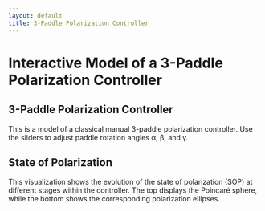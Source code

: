 ```yaml
---
layout: default
title: 3-Paddle Polarization Controller
---
```


<h1>Interactive Model of a 3-Paddle Polarization Controller</h1>
<h2>3-Paddle Polarization Controller</h2>
<p>This is a model of a classical manual 3-paddle polarization controller. Use the sliders to adjust paddle rotation angles α, β, and γ.</p>
<h2>State of Polarization</h2>
<p>This visualization shows the evolution of the state of polarization (SOP) at different stages within the controller. The top displays the Poincaré sphere, while the bottom shows the corresponding polarization ellipses.</p>

<div class="applet" id="controller"></div>
<div class="applet" id="poincare"></div>
<div style="display: flex; gap: 0px; flex-wrap: wrap; justify-content: center;">
    <div id="ellips0"></div>
    <div id="ellips1"></div>
    <div id="ellips2"></div>
    <div id="ellips3"></div>
</div>


<script>  
  var controller = new GGBApplet(createGGBParams("controller", "twr2vny4"), true);
  var poincare = new GGBApplet(createGGBParams("poincare", "rvbafww5",{enableRightClick: true}), true);
  var ellips0 = new GGBApplet(createGGBParams("ellips0", "ar9nzxm3"), true);
  var ellips1 = new GGBApplet(createGGBParams("ellips1", "ar9nzxm3"), true);
  var ellips2 = new GGBApplet(createGGBParams("ellips2", "ar9nzxm3"), true);
  var ellips3 = new GGBApplet(createGGBParams("ellips3", "ar9nzxm3"), true);

  window.onload = function () {
    controller.inject("controller")
    poincare.inject("poincare");
    ellips0.inject("ellips0");
    ellips1.inject("ellips1");
    ellips2.inject("ellips2");
    ellips3.inject("ellips3");
  };

let appletsLoaded = {
  controller: false,
  poincare: false,
  ellips0: false,
  ellips1: false,
  ellips2: false,
  ellips3: false  
};


function setupAll() {	
    setMode(poincare, "full");
    poincare.setValue("phi1", 90)
    poincare.setValue("phi2", 180)
    poincare.setValue("phi3", 90)
    poincare.setColor("P0", 0,0,0)
    ellips0.setColor("ellips", 0, 0, 0)

    const backGround [r,g,b] = hexToRgb("red")
    controller.setBackgroundColor(backGround);
    poincare.setBackgroundColor(backGround);
    ellips0.setBackgroundColor(backGround);
    ellips1.setBackgroundColor(backGround);
    ellips2.setBackgroundColor(backGround);
    ellips3.setBackgroundColor(backGround);

    setColors([
      { applet: controller, name: "paddle1" },
      { applet: controller, name: "th1" },
      { applet: poincare,   name: "P1" },
      { applet: poincare,   name: "P0P1"},
      { applet: poincare,   name: "A11"},
      { applet: poincare,   name: "A12"},
      { applet: ellips1,    name: "ellips"},  
    ], "orange");

    setColors([
      { applet: controller, name: "paddle2" },
      { applet: controller, name: "th2" },
      { applet: poincare,   name: "P2" },
      { applet: poincare,   name: "A21"},
      { applet: poincare,   name: "A22"},        
      { applet: poincare,   name: "P1P2"},
      { applet: ellips2,    name: "ellips"},  
    ], "blue");    

    setColors([
      { applet: controller, name: "paddle3" },
      { applet: controller, name: "th3" },
      { applet: poincare,   name: "P3" },
      { applet: poincare,   name: "P2P3"},
      { applet: poincare,   name: "A31"},
      { applet: poincare,   name: "A32"},        
      { applet: ellips3,    name: "ellips"},  
    ], "orange"); 
	      
    syncValue(controller, "th1", poincare, "th1");
    syncValue(controller, "th2", poincare, "th2");
    syncValue(controller, "th3", poincare, "th3");
    controller.registerObjectUpdateListener("th1", () => syncValue(controller, "th1", poincare, "th1"));
    controller.registerObjectUpdateListener("th2", () => syncValue(controller, "th2", poincare, "th2"));
    controller.registerObjectUpdateListener("th3", () => syncValue(controller, "th3", poincare, "th3"));
    
    syncCoords(poincare, "P0", ellips0, "S");
    syncCoords(poincare, "P1", ellips1, "S");
    syncCoords(poincare, "P2", ellips2, "S"); 
    syncCoords(poincare, "P3", ellips3, "S");
    poincare.registerObjectUpdateListener("P0", () => syncCoords(poincare, "P0", ellips0, "S"));
    poincare.registerObjectUpdateListener("P1", () => syncCoords(poincare, "P1", ellips1, "S"));
    poincare.registerObjectUpdateListener("P2", () => syncCoords(poincare, "P2", ellips2, "S"));   
    poincare.registerObjectUpdateListener("P3", () => syncCoords(poincare, "P3", ellips3, "S"));
}
</script>

